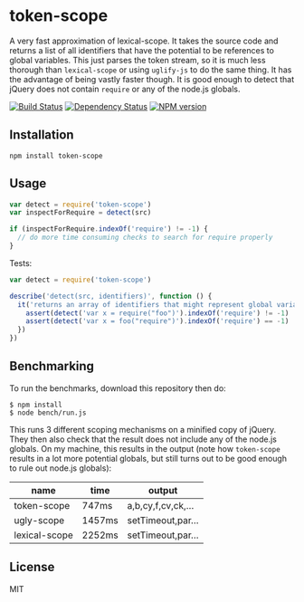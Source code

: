 # token-scope

A very fast approximation of lexical-scope.  It takes the source code and returns a list of all identifiers that have the potential to be references to global variables.  This just parses the token stream, so it is much less thorough than `lexical-scope` or using `uglify-js` to do the same thing.  It has the advantage of being vastly faster though.  It is good enough to detect that jQuery does not contain `require` or any of the node.js globals.

[![Build Status](https://travis-ci.org/ForbesLindesay/token-scope.png?branch=master)](https://travis-ci.org/ForbesLindesay/token-scope)
[![Dependency Status](https://gemnasium.com/ForbesLindesay/token-scope.png)](https://gemnasium.com/ForbesLindesay/token-scope)
[![NPM version](https://badge.fury.io/js/token-scope.png)](http://badge.fury.io/js/token-scope)

## Installation

    npm install token-scope

## Usage

```js
var detect = require('token-scope')
var inspectForRequire = detect(src)

if (inspectForRequire.indexOf('require') != -1) {
  // do more time consuming checks to search for require properly
}
```

Tests:

```js
var detect = require('token-scope')

describe('detect(src, identifiers)', function () {
  it('returns an array of identifiers that might represent global variable references', function () {
    assert(detect('var x = require("foo")').indexOf('require') != -1)
    assert(detect('var x = foo("require")').indexOf('require') == -1)
  })
})
```

## Benchmarking

To run the benchmarks, download this repository then do:

```console
$ npm install
$ node bench/run.js
```

This runs 3 different scoping mechanisms on a minified copy of jQuery.  They then also check that the result does not include any of the node.js globals. On my machine, this results in the output (note how `token-scope` results in a lot more potential globals, but still turns out to be good enough to rule out node.js globals):

 name          | time   | output
---------------|--------|---------------
 token-scope   | 747ms  | a,b,cy,f,cv,ck,…
 ugly-scope    | 1457ms | setTimeout,par…
 lexical-scope | 2252ms | setTimeout,par…

## License

  MIT